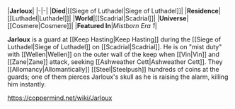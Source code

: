 |**Jarloux**|
|-|-|
|**Died**|[[Siege of Luthadel\|Siege of Luthadel]]|
|**Residence**|[[Luthadel\|Luthadel]]|
|**World**|[[Scadrial\|Scadrial]]|
|**Universe**|[[Cosmere\|Cosmere]]|
|**Featured In**|*Mistborn Era 1*|

**Jarloux** is a guard at [[Keep Hasting\|Keep Hasting]] during the [[Siege of Luthadel\|Siege of Luthadel]] on [[Scadrial\|Scadrial]].
He is on "mist duty" with [[Wellen\|Wellen]] on the outer wall of the keep when [[Vin\|Vin]] and [[Zane\|Zane]] attack, seeking [[Ashweather Cett\|Ashweather Cett]]. They [[Allomancy\|Allomantically]] [[Steel\|Steelpush]] hundreds of coins at the guards; one of them pierces Jarloux's skull as he is raising the alarm, killing him instantly.



https://coppermind.net/wiki/Jarloux